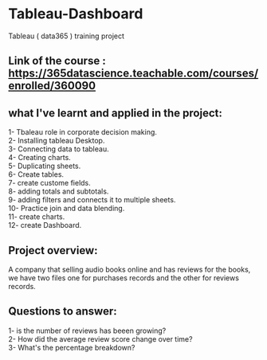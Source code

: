 # Tableau-Dashboard
Tableau ( data365 ) training project

## Link of the course :   https://365datascience.teachable.com/courses/enrolled/360090

## what I've learnt and applied in the project:

1- Tbaleau role in corporate decision making.<br>
2- Installing tableau Desktop.<br>
3- Connecting data to tableau.<br>
4- Creating charts.<br>
5- Duplicating sheets.<br>
6- Create tables.<br>
7- create custome fields.<br>
8- adding totals and subtotals.<br>
9- adding filters and connects it to multiple sheets.<br>
10- Practice join and data blending.<br>
11- create charts.<br>
12- create Dashboard.<br>

## Project overview:
A company that selling audio books online and has reviews for the books, we have two files one for purchases records and the other for reviews records.

## Questions to answer:

1- is the number of reviews has beeen growing?<br>
2- How did the average review score change over time?<br>
3- What's the percentage breakdown?<br>
